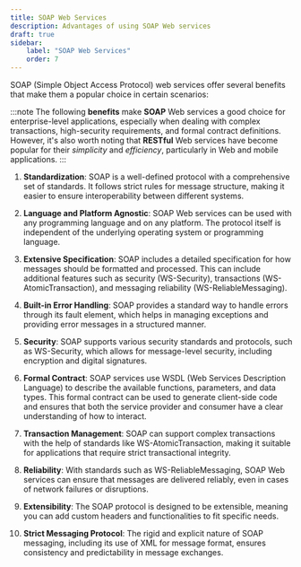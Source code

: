 ```yaml
---
title: SOAP Web Services
description: Advantages of using SOAP Web services
draft: true
sidebar:
    label: "SOAP Web Services"
    order: 7
---
```


SOAP (Simple Object Access Protocol) web services offer several benefits that make them a popular choice in certain scenarios:

:::note
The following **benefits** make **SOAP** Web services a good choice for enterprise-level applications, especially when dealing with complex transactions, high-security requirements, and formal contract definitions. However, it's also worth noting that **RESTful** Web services have become popular for their *simplicity* and *efficiency*, particularly in Web and mobile applications.
:::

1. **Standardization**: SOAP is a well-defined protocol with a comprehensive set of standards. It follows strict rules for message structure, making it easier to ensure interoperability between different systems.

2. **Language and Platform Agnostic**: SOAP Web services can be used with any programming language and on any platform. The protocol itself is independent of the underlying operating system or programming language.

3. **Extensive Specification**: SOAP includes a detailed specification for how messages should be formatted and processed. This can include additional features such as security (WS-Security), transactions (WS-AtomicTransaction), and messaging reliability (WS-ReliableMessaging).

4. **Built-in Error Handling**: SOAP provides a standard way to handle errors through its fault element, which helps in managing exceptions and providing error messages in a structured manner.

5. **Security**: SOAP supports various security standards and protocols, such as WS-Security, which allows for message-level security, including encryption and digital signatures.

6. **Formal Contract**: SOAP services use WSDL (Web Services Description Language) to describe the available functions, parameters, and data types. This formal contract can be used to generate client-side code and ensures that both the service provider and consumer have a clear understanding of how to interact.

7. **Transaction Management**: SOAP can support complex transactions with the help of standards like WS-AtomicTransaction, making it suitable for applications that require strict transactional integrity.

8. **Reliability**: With standards such as WS-ReliableMessaging, SOAP Web services can ensure that messages are delivered reliably, even in cases of network failures or disruptions.

9. **Extensibility**: The SOAP protocol is designed to be extensible, meaning you can add custom headers and functionalities to fit specific needs.

10. **Strict Messaging Protocol**: The rigid and explicit nature of SOAP messaging, including its use of XML for message format, ensures consistency and predictability in message exchanges.
